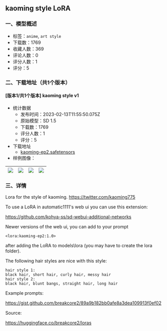 ## kaoming style LoRA
### 一、模型概述

- 标签：`anime`, `art style`
- 下载数：1769
- 收藏人数：369
- 评论人数：0
- 评分人数：1
- 评分：5

### 二、下载地址（共1个版本）

#### [版本1/共1个版本] kaoming style v1

- 统计数据
  - 发布时间：2023-02-13T11:55:50.075Z
  - 原始模型：SD 1.5
  - 下载数：1769
  - 评分人数：1
  - 评分：5
- 下载地址
  - [kaoming-ep2.safetensors](https://civitai.com/api/download/models/7719)
- 样例图像：

| <img src="https://image.civitai.com/xG1nkqKTMzGDvpLrqFT7WA/bcd40017-6d03-4ee9-b15c-a412c9bcbf00/width=450/72578.jpeg" /> | <img src="https://image.civitai.com/xG1nkqKTMzGDvpLrqFT7WA/eb741324-e7af-47af-b24e-8ef2b8b04f00/width=450/72580.jpeg" /> | <img src="https://image.civitai.com/xG1nkqKTMzGDvpLrqFT7WA/9659ae16-8138-4816-ace8-7fc6b1334400/width=450/72579.jpeg" /> | <img src="https://image.civitai.com/xG1nkqKTMzGDvpLrqFT7WA/db23f9d8-ebbe-4779-049b-4274afc36700/width=450/72583.jpeg" /> |
| ---- | ---- | ---- | ---- |


### 三、详情
<p>Lora for the style of kaoming. <a target="_blank" rel="ugc" href="https://twitter.com/kaoming775">https://twitter.com/kaoming775</a></p><p></p><p>To use a LoRA in automatic1111's web ui you can use this extension:</p><p><a target="_blank" rel="ugc" href="https://github.com/kohya-ss/sd-webui-additional-networks">https://github.com/kohya-ss/sd-webui-additional-networks</a></p><p></p><p>Newer versions of the web ui, you can add to your prompt</p><pre><code>&lt;lora:kaoming-ep2:1.0&gt;</code></pre><p>after adding the LoRA to models\lora (you may have to create the lora folder).</p><p></p><p>The following hair styles are nice with this style:</p><pre><code>hair style 1:
black hair, short hair, curly hair, messy hair
hair style 2:
black hair, blunt bangs, straight hair, long hair</code></pre><p>Example prompts:</p><p><a target="_blank" rel="ugc" href="https://gist.github.com/breakcore2/89a9b182bb0afe8a3dea109913f0ef02">https://gist.github.com/breakcore2/89a9b182bb0afe8a3dea109913f0ef02</a></p><p>Source:</p><p><a target="_blank" rel="ugc" href="https://huggingface.co/breakcore2/loras">https://huggingface.co/breakcore2/loras</a></p>